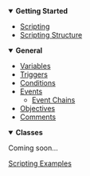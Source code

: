 <!-- docs/_sidebar.md -->

<details open>
<summary><b>Getting Started</b></summary>

- [Scripting](README)
- [Scripting Structure](_pages/ScriptingStructure)

</details>

<details open>
<summary><b>General</b></summary>

- [Variables](_pages/Variables)
- [Triggers](_pages/Triggers)
- [Conditions](_pages/Conditions)
- [Events](_pages/Events)
	- [Event Chains](_pages/EventChains)
- [Objectives](_pages/Objectives)
- [Comments](_pages/Comments)

</details>

<details open>
<summary><b>Classes</b></summary>

Coming soon...

</details>

[Scripting Examples](_pages/ScriptingExamples)
